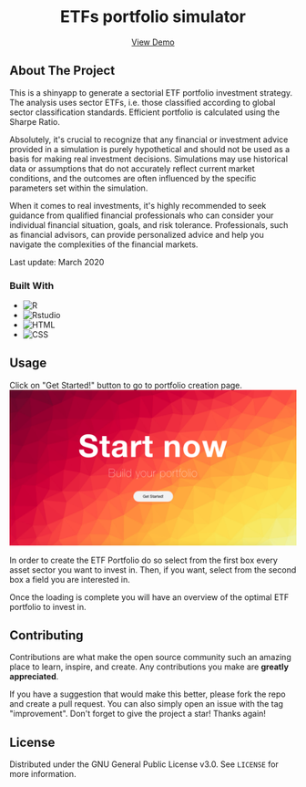 <div align="center">
  <h1 align="center">ETFs portfolio simulator</h1>

  <p align="center">
    <a href="https://deskso.shinyapps.io/Portfolio/">View Demo</a>
  </p>
</div>

## About The Project
This is a shinyapp to generate a sectorial ETF portfolio investment strategy. 
The analysis uses sector ETFs, i.e. those classified according to global sector classification standards. Efficient portfolio is calculated using the Sharpe Ratio.

Absolutely, it's crucial to recognize that any financial or investment advice provided in a simulation is purely hypothetical and should not be used as a basis for making real investment decisions. Simulations may use historical data or assumptions that do not accurately reflect current market conditions, and the outcomes are often influenced by the specific parameters set within the simulation.

When it comes to real investments, it's highly recommended to seek guidance from qualified financial professionals who can consider your individual financial situation, goals, and risk tolerance. Professionals, such as financial advisors, can provide personalized advice and help you navigate the complexities of the financial markets.

Last update: March 2020

### Built With 
* ![R](https://img.shields.io/badge/R-276DC3?style=for-the-badge&logo=r&logoColor=white)
* ![Rstudio](https://img.shields.io/badge/RStudio-75AADB?style=for-the-badge&logo=RStudio&logoColor=white)
* ![HTML](https://img.shields.io/badge/HTML5-E34F26?style=for-the-badge&logo=html5&logoColor=white)
* ![CSS](https://img.shields.io/badge/CSS3-1572B6?style=for-the-badge&logo=css3&logoColor=white)


## Usage

Click on "Get Started!" button to go to portfolio creation page.
![home](https://github.com/ccrisc/ETF-portfolio/blob/main/www/home.png)

In order to create the ETF Portfolio do so select from the first box every asset sector you want to invest in.
Then, if you want, select from the second box a field you are interested in.

Once the loading is complete you will have an overview of the optimal ETF portfolio to invest in.


## Contributing

Contributions are what make the open source community such an amazing place to learn, inspire, and create. Any contributions you make are **greatly appreciated**.

If you have a suggestion that would make this better, please fork the repo and create a pull request. You can also simply open an issue with the tag "improvement".
Don't forget to give the project a star! Thanks again!

## License

Distributed under the GNU General Public License v3.0. See `LICENSE` for more information.


